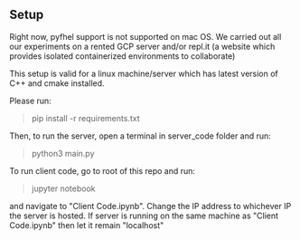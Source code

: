 ## Setup

Right now, pyfhel support is not supported on mac OS. We carried out all our experiments on a rented GCP server and/or repl.it (a website which provides isolated containerized environments to collaborate)

This setup is valid for a linux machine/server which has latest version of C++ and cmake installed.

Please run:
> pip install -r requirements.txt

Then, to run the server, open a terminal in server_code folder and run:
> python3 main.py

To run client code, go to root of this repo and run:
> jupyter notebook

and navigate to "Client Code.ipynb". Change the IP address to whichever IP the server is hosted. If server is running on the same machine as "Client Code.ipynb" then let it remain "localhost"